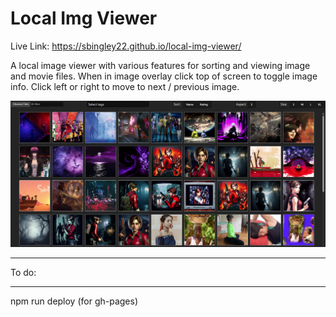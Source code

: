 # Local Img Viewer

Live Link: https://sbingley22.github.io/local-img-viewer/

A local image viewer with various features for sorting and viewing image and movie files.
When in image overlay click top of screen to toggle image info. Click left or right to move to next / previous image.

![screenshot](./screenshot.png)

----------------------

To do:

----------------------

npm run deploy (for gh-pages)
